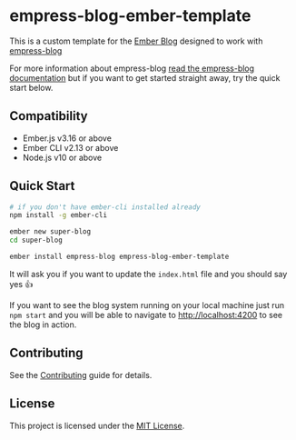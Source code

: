 empress-blog-ember-template
==============================================================================

This is a custom template for the [Ember Blog](https://blog.emberjs.com) designed to work with [empress-blog](https://github.com/stonecircle/empress-blog)

For more information about empress-blog [read the empress-blog
documentation](https://github.com/empress/empress-blog/blob/master/README.md) but if you want to
get started straight away, try the quick start below.


Compatibility
------------------------------------------------------------------------------

* Ember.js v3.16 or above
* Ember CLI v2.13 or above
* Node.js v10 or above


Quick Start
------------------------------------------------------------------------------
```sh
# if you don't have ember-cli installed already
npm install -g ember-cli

ember new super-blog
cd super-blog

ember install empress-blog empress-blog-ember-template
```

It will ask you if you want to update the `index.html` file and you should say yes 👍

If you want to see the blog system running on your local machine just run `npm start` and you will
be able to navigate to  [http://localhost:4200](http://localhost:4200) to see the blog in action.

Contributing
------------------------------------------------------------------------------

See the [Contributing](CONTRIBUTING.md) guide for details.


License
------------------------------------------------------------------------------

This project is licensed under the [MIT License](LICENSE.md).
